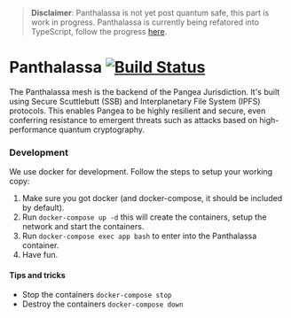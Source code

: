 > **Disclaimer**: Panthalassa is not yet post quantum safe, this part is work in progress.
> Panthalassa is currently being refatored into TypeScript, follow the progress [here](https://github.com/Bit-Nation/BITNATION-Panthalassa-TS). 

# Panthalassa [![Build Status](https://travis-ci.org/Bit-Nation/BITNATION-Panthalassa.svg?branch=ipfs)](https://travis-ci.org/Bit-Nation/BITNATION-Panthalassa)

The Panthalassa mesh is the backend of the Pangea Jurisdiction. It's built using Secure Scuttlebutt (SSB) and Interplanetary File System (IPFS) protocols. This enables Pangea to be highly resilient and secure, even conferring resistance to emergent threats such as attacks based on high-performance quantum cryptography.


### Development

We use docker for development. Follow the steps to setup your working copy:

1. Make sure you got docker (and docker-compose, it should be included by default).
2. Run ```docker-compose up -d``` this will create the containers, setup the network and start the containers.
3. Run ```docker-compose exec app bash``` to enter into the Panthalassa container.
4. Have fun.

#### Tips and tricks
* Stop the containers ```docker-compose stop```
* Destroy the containers ```docker-compose down```
